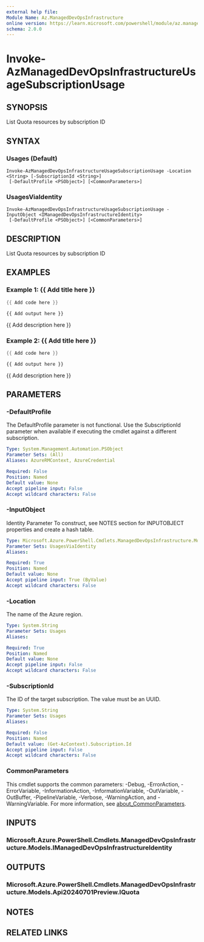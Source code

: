 ```yaml
---
external help file:
Module Name: Az.ManagedDevOpsInfrastructure
online version: https://learn.microsoft.com/powershell/module/az.manageddevopsinfrastructure/invoke-azmanageddevopsinfrastructureusagesubscriptionusage
schema: 2.0.0
---
```


# Invoke-AzManagedDevOpsInfrastructureUsageSubscriptionUsage

## SYNOPSIS
List Quota resources by subscription ID

## SYNTAX

### Usages (Default)
```
Invoke-AzManagedDevOpsInfrastructureUsageSubscriptionUsage -Location <String> [-SubscriptionId <String>]
 [-DefaultProfile <PSObject>] [<CommonParameters>]
```

### UsagesViaIdentity
```
Invoke-AzManagedDevOpsInfrastructureUsageSubscriptionUsage -InputObject <IManagedDevOpsInfrastructureIdentity>
 [-DefaultProfile <PSObject>] [<CommonParameters>]
```

## DESCRIPTION
List Quota resources by subscription ID

## EXAMPLES

### Example 1: {{ Add title here }}
```powershell
{{ Add code here }}
```

```output
{{ Add output here }}
```

{{ Add description here }}

### Example 2: {{ Add title here }}
```powershell
{{ Add code here }}
```

```output
{{ Add output here }}
```

{{ Add description here }}

## PARAMETERS

### -DefaultProfile
The DefaultProfile parameter is not functional.
Use the SubscriptionId parameter when available if executing the cmdlet against a different subscription.

```yaml
Type: System.Management.Automation.PSObject
Parameter Sets: (All)
Aliases: AzureRMContext, AzureCredential

Required: False
Position: Named
Default value: None
Accept pipeline input: False
Accept wildcard characters: False
```

### -InputObject
Identity Parameter
To construct, see NOTES section for INPUTOBJECT properties and create a hash table.

```yaml
Type: Microsoft.Azure.PowerShell.Cmdlets.ManagedDevOpsInfrastructure.Models.IManagedDevOpsInfrastructureIdentity
Parameter Sets: UsagesViaIdentity
Aliases:

Required: True
Position: Named
Default value: None
Accept pipeline input: True (ByValue)
Accept wildcard characters: False
```

### -Location
The name of the Azure region.

```yaml
Type: System.String
Parameter Sets: Usages
Aliases:

Required: True
Position: Named
Default value: None
Accept pipeline input: False
Accept wildcard characters: False
```

### -SubscriptionId
The ID of the target subscription.
The value must be an UUID.

```yaml
Type: System.String
Parameter Sets: Usages
Aliases:

Required: False
Position: Named
Default value: (Get-AzContext).Subscription.Id
Accept pipeline input: False
Accept wildcard characters: False
```

### CommonParameters
This cmdlet supports the common parameters: -Debug, -ErrorAction, -ErrorVariable, -InformationAction, -InformationVariable, -OutVariable, -OutBuffer, -PipelineVariable, -Verbose, -WarningAction, and -WarningVariable. For more information, see [about_CommonParameters](http://go.microsoft.com/fwlink/?LinkID=113216).

## INPUTS

### Microsoft.Azure.PowerShell.Cmdlets.ManagedDevOpsInfrastructure.Models.IManagedDevOpsInfrastructureIdentity

## OUTPUTS

### Microsoft.Azure.PowerShell.Cmdlets.ManagedDevOpsInfrastructure.Models.Api20240701Preview.IQuota

## NOTES

## RELATED LINKS

